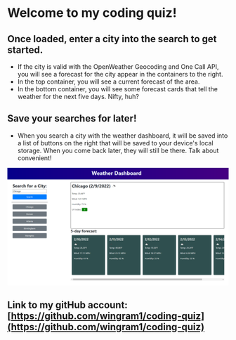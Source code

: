 # Welcome to my coding quiz!

## Once loaded, enter a city into the search to get started.
 - If the city is valid with the OpenWeather Geocoding and One Call API, you will see a forecast for the city appear in the containers to the right.
 - In the top container, you will see a current forecast of the area.
 - In the bottom container, you will see some forecast cards that tell the weather for the next five days. Nifty, huh?

## Save your searches for later!
 - When you search a city with the weather dashboard, it will be saved into a list of buttons on the right that will be saved to your device's local storage. When you come back later, they will still be there. Talk about convenient!

<img src="./assets/images/screenshot.png" alt="Screenshot of the application" />

## Link to my gitHub account: [https://github.com/wingram1/coding-quiz](https://github.com/wingram1/coding-quiz)